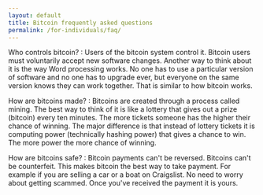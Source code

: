 ```yaml
---
layout: default
title: Bitcoin frequently asked questions
permalink: /for-individuals/faq/
---
```



Who controls bitcoin? 
: Users of the bitcoin system control it. Bitcoin users must voluntarily accept new software changes. Another way to think about it is the way Word processing works. No one has to use a particular version of software and no one has to upgrade ever, but everyone on the same version knows they can work together. That is similar to how bitcoin works.

How are bitcoins made?
: Bitcoins are created through a process called mining. The best way to think of it is like a lottery that gives out a prize (bitcoin) every ten minutes. The more tickets someone has the higher their chance of winning. The major difference is that instead of lottery tickets it is computing power (technically hashing power) that gives a chance to win. The more power the more chance of winning.

How are bitcoins safe?
: Bitcoin payments can't be reversed. Bitcoins can't be counterfeit. This makes bitcoin the best way to take payment. For example if you are selling a car or a boat on Craigslist. No need to worry about getting scammed. Once you've received the payment it is yours.


